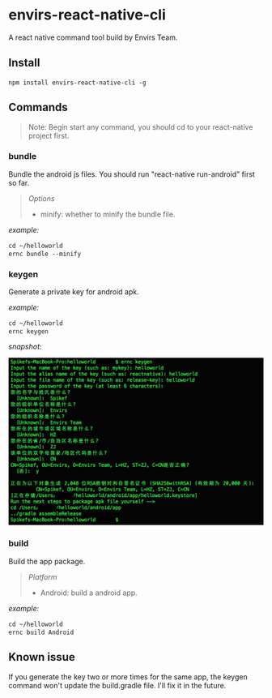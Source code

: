 # envirs-react-native-cli

A react native command tool build by Envirs Team.

## Install

```
npm install envirs-react-native-cli -g
```

## Commands

> Note: Begin start any command, you should cd to your react-native project first.

### bundle

Bundle the android js files.  You should run "react-native run-android" first so far.

> *Options*
> + minify: whether to minify the bundle file.

*example:*

```
cd ~/helloworld
ernc bundle --minify
```

### keygen

Generate a private key for android apk.

*example:*

```
cd ~/helloworld
ernc keygen
```

*snapshot:*

![image](https://github.com/Spikef/envirs-react-native-cli/raw/master/images/keygen.jpg)

### build <Platform>

Build the app package.

> *Platform*
> + Android: build a android app.

*example:*

```
cd ~/helloworld
ernc build Android
```

## Known issue

If you generate the key two or more times for the same app, the keygen command won't update the build.gradle file. I'll fix it in the future.